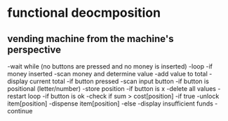 # functional deocmposition

## vending machine from the machine's perspective

-wait while (no buttons are pressed and no money is inserted)
-loop 
	-if money inserted
		-scan money and determine value
		-add value to total 
		-display current total
	-if button pressed
		-scan input button
		-if button is positional (letter/number)
			-store position
		-if button is x
			-delete all values
			-restart loop
		-if button is ok
			-check if sum > cost[position]
			-if true
				-unlock item[position]
				-dispense item[position]
			-else
				-display insufficient funds
				-continue
				
		
